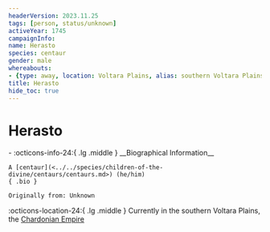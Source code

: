 ```yaml
---
headerVersion: 2023.11.25
tags: [person, status/unknown]
activeYear: 1745
campaignInfo:
name: Herasto
species: centaur
gender: male
whereabouts:
- {type: away, location: Voltara Plains, alias: southern Voltara Plains}
title: Herasto
hide_toc: true
---
```

# Herasto
<div class="grid cards ext-narrow-margin ext-one-column" markdown>
- :octicons-info-24:{ .lg .middle } __Biographical Information__

    A [centaur](<../../species/children-of-the-divine/centaurs/centaurs.md>) (he/him)  
    { .bio }

    Originally from: Unknown
</div>

:octicons-location-24:{ .lg .middle } Currently in the southern Voltara Plains, the [Chardonian Empire](<../../gazetteer/west-coast/chardonian-empire/chardonian-empire.md>)


